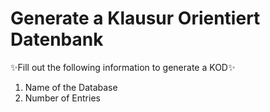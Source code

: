 # Generate a Klausur Orientiert Datenbank

✨Fill out the following information to generate a KOD✨

1. Name of the Database
2. Number of Entries